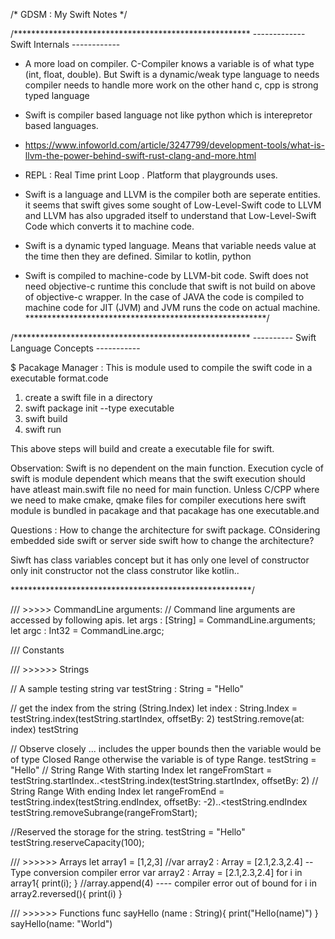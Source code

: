 /*
GDSM : My Swift Notes
*/

/******************************************************
------------- Swift Internals ------------

* A more load on compiler. C-Compiler knows a variable is of what type (int, float, double). But Swift is a dynamic/weak type language to needs compiler needs to handle more work on the other hand c, cpp is strong typed language
* Swift is compiler based language not like python which is interepretor based languages.
* https://www.infoworld.com/article/3247799/development-tools/what-is-llvm-the-power-behind-swift-rust-clang-and-more.html
* REPL : Real Time print Loop . Platform that playgrounds uses.


* Swift is a language and LLVM is the compiler both are seperate entities. it seems that swift gives some sought of Low-Level-Swift code to LLVM and LLVM has also upgraded itself to understand that Low-Level-Swift Code which converts it to machine code.
* Swift is a dynamic typed language. Means that variable needs value at the time then they are defined. Similar to kotlin, python
* Swift is compiled to machine-code by LLVM-bit code. Swift does not need objective-c runtime this conclude that swift is not build on above of objective-c wrapper. In the case of JAVA the code is compiled to machine code for JIT (JVM) and JVM runs the code on actual machine.
*******************************************************/

/******************************************************
---------- Swift Language Concepts -----------

$ Pacakage Manager : This is module used to compile the swift code in a executable format.code
1. create a swift file in a directory
2. swift package init --type executable
3. swift build
4. swift run

This above steps will build and create a executable file for swift.

Observation: Swift is no dependent on the main function. Execution cycle of swift is module dependent which means that the swift execution should have atleast main.swift file no need for main function.
Unless C/CPP where we need to make cmake, qmake files for compiler executions here swift module is bundled in pacakage and that pacakage has one executable.and

Questions : How to change the architecture for swift package. COnsidering embedded side swift or server side swift how to change the architecture?


Siwft has class variables concept but it has only one level of constructor only init constructor not the class construtor like kotlin..

*******************************************************/

/// >>>>> CommandLine arguments:
// Command line arguments are accessed by following apis.
let args : [String] = CommandLine.arguments;
let argc : Int32 = CommandLine.argc;



/// Constants


/// >>>>>> Strings

// A sample testing string
var testString : String = "Hello"

// get the index from the string (String.Index)
let index : String.Index = testString.index(testString.startIndex, offsetBy: 2)
testString.remove(at: index)
testString

// Observe closely ... includes the upper bounds then the variable would be of type Closed Range otherwise the variable is of type Range.
testString = "Hello"
// String Range With starting Index
let rangeFromStart = testString.startIndex..<testString.index(testString.startIndex, offsetBy: 2)
// String Range With ending Index
let rangeFromEnd = testString.index(testString.endIndex, offsetBy: -2)..<testString.endIndex
testString.removeSubrange(rangeFromStart);

//Reserved the storage for the string.
testString = "Hello"
testString.reserveCapacity(100);


/// >>>>>> Arrays
let array1 = [1,2,3]
//var array2 : Array<Int> = [2.1,2.3,2.4] -- Type conversion compiler error
var array2 : Array<Double> = [2.1,2.3,2.4]
for i in array1{
print(i);
}
//array.append(4) ---- compiler error out of bound
for i in array2.reversed(){
print(i)
}


/// >>>>>> Functions
func sayHello (name : String){
print("Hello\(name)")
}
sayHello(name: "World")


